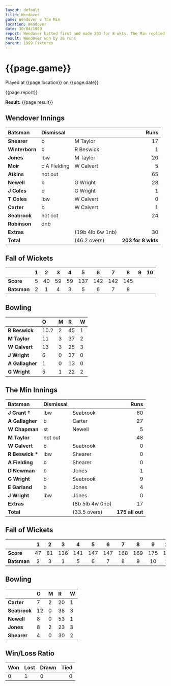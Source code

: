 ```yaml
---
layout: default
title: Wendover
game: Wendover v The Min
location: Wendover
date: 30/04/1989
report: Wendover batted first and made 203 for 8 wkts. The Min replied with 175 all out
result: Wendover won by 28 runs
parent: 1989 Fixtures
---
```


# {{page.game}}

Played at {{page.location}} on {{page.date}}

{{page.report}}

**Result:** {{page.result}}

## Wendover Innings

| Batsman | Dismissal |  | Runs |
|:---|:---|---|---:|
| **Shearer** | b | M Taylor | 17 | 
| **Winterborn** | b | R Beswick | 1 | 
| **Jones** | lbw | M Taylor | 20 | 
| **Moir** | c A Fielding | W Calvert | 5 | 
| **Atkins** | not out |  | 65 | 
| **Newell** | b | G Wright | 28 |
| **J Coles** | b | G Wright | 1 | 
| **T Coles** | lbw | W Calvert | 0 |
| **Carter** | b | W Calvert | 1 | 
| **Seabrook** | not out |  | 24 | 
| **Robinson** | dnb |  |  |
| **Extras** | | (19b 4lb 6w 1nb) | 30 | 
| **Total** | | (46.2 overs) | **203 for 8 wkts** | 

## Fall of Wickets

| | 1 | 2 | 3 | 4 | 5 | 6 | 7 | 8 | 9 | 10 |
|---|:---:|:---:|:---:|:---:|:---:|:---:|:---:|:---:|:---:|:---:|
| **Score** | 5 | 40 | 59 | 59 | 137 | 142 | 142 | 145 |  |  |
| **Batsman** | 2 | 1 | 4 | 3 | 5 | 6 | 7 | 8 |  |  |

## Bowling

| | O | M | R | W |
|---|:---|:---|:---|:---|
| **R Beswick** | 10.2 | 2 | 45 | 1 | 
| **M Taylor** | 11 | 3 | 37 | 2 | 
| **W Calvert** | 13 | 3 | 25 | 3 | 
| **J Wright** | 6 | 0 | 37 | 0 | 
| **A Gallagher** | 1 | 0 | 13 | 0 |
| **G Wright** | 5 | 1 | 22 | 2 |

## The Min Innings

| Batsman | Dismissal |  | Runs |
|:---|:---|---|---:|
| **J Grant &#8224;** | lbw | Seabrook | 60 | 
| **A Gallagher** | b | Carter | 27 | 
| **W Chapman** | st | Newell | 5 | 
| **M Taylor** | not out |  | 48 | 
| **W Calvert** | b  | Seabrook | 0 | 
| **R Beswick &#42;** | lbw | Shearer | 0 | 
| **A Fielding** | b | Shearer | 0 | 
| **D Newman** | b | Jones | 1 | 
| **G Wright** | b | Seabrook | 9 | 
| **E Garland** | b | Jones | 4 | 
| **J Wright** | lbw | Jones | 0 | 
| **Extras** | | (8b 5lb 4w 0nb) | 17 | 
| **Total** | | (33.5 overs) | **175 all out** | 

## Fall of Wickets

| | 1 | 2 | 3 | 4 | 5 | 6 | 7 | 8 | 9 | 10 |
|---|:---:|:---:|:---:|:---:|:---:|:---:|:---:|:---:|:---:|:---:|
| **Score** | 47 | 81 | 136 | 141 | 147 | 147 | 168 | 169 | 175 | 175 | 
| **Batsman** | 2 | 3 | 1 | 5 | 6 | 7 | 8 | 9 | 10 | 11 | 

## Bowling

| | O | M | R | W |
|---|:---|:---|:---|:---|
| **Carter** | 7 | 2 | 20 | 1 | 
| **Seabrook** | 12 | 0 | 38 | 3 | 
| **Newell** | 8 | 0 | 53 | 1 | 
| **Jones** | 8 | 2 | 23 | 3 | 
| **Shearer** | 4 | 0 | 30 | 2 | 

## Win/Loss Ratio

| Won | Lost | Drawn | Tied |
|:---|:---|:---|---:|
| 0 | 1 | 0 | 0 |